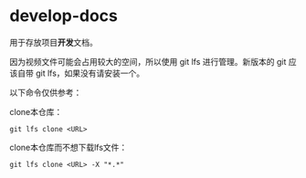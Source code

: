 # develop-docs

用于存放项目**开发**文档。

因为视频文件可能会占用较大的空间，所以使用 git lfs 进行管理。新版本的 git 应该自带 git lfs，如果没有请安装一个。

以下命令仅供参考：

clone本仓库：

```shell
git lfs clone <URL>
```

clone本仓库而不想下载lfs文件：

```shell
git lfs clone <URL> -X "*.*"
```


